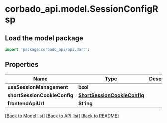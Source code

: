 # corbado_api.model.SessionConfigRsp

## Load the model package
```dart
import 'package:corbado_api/api.dart';
```

## Properties
Name | Type | Description | Notes
------------ | ------------- | ------------- | -------------
**useSessionManagement** | **bool** |  | 
**shortSessionCookieConfig** | [**ShortSessionCookieConfig**](ShortSessionCookieConfig.md) |  | [optional] 
**frontendApiUrl** | **String** |  | [optional] 

[[Back to Model list]](../README.md#documentation-for-models) [[Back to API list]](../README.md#documentation-for-api-endpoints) [[Back to README]](../README.md)


